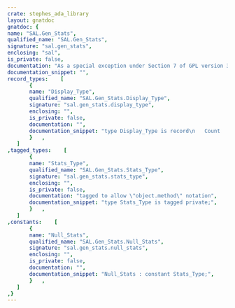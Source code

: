 ```yaml
---
crate: stephes_ada_library
layout: gnatdoc
gnatdoc: {
name: "SAL.Gen_Stats",
qualified_name: "SAL.Gen_Stats",
signature: "sal.gen_stats",
enclosing: "sal",
is_private: false,
documentation: "As a special exception under Section 7 of GPL version 3, you are granted\nadditional permissions described in the GCC Runtime Library Exception,\nversion 3.1, as published by the Free Software Foundation.\n\n@formal Real_Type",
documentation_snippet: "",
record_types:    [
       {
       name: "Display_Type",
       qualified_name: "SAL.Gen_Stats.Display_Type",
       signature: "sal.gen_stats.display_type",
       enclosing: "",
       is_private: false,
       documentation: "",
       documentation_snippet: "type Display_Type is record\n   Count              : Integer;\n   Mean               : Real_Type;\n   Standard_Deviation : Real_Type;\n   Min                : Real_Type;\n   Max                : Real_Type;\nend record;",
       }   ,
   ]
,tagged_types:    [
       {
       name: "Stats_Type",
       qualified_name: "SAL.Gen_Stats.Stats_Type",
       signature: "sal.gen_stats.stats_type",
       enclosing: "",
       is_private: false,
       documentation: "tagged to allow \"object.method\" notation",
       documentation_snippet: "type Stats_Type is tagged private;",
       }   ,
   ]
,constants:    [
       {
       name: "Null_Stats",
       qualified_name: "SAL.Gen_Stats.Null_Stats",
       signature: "sal.gen_stats.null_stats",
       enclosing: "",
       is_private: false,
       documentation: "",
       documentation_snippet: "Null_Stats : constant Stats_Type;",
       }   ,
   ]
,}
---
```


